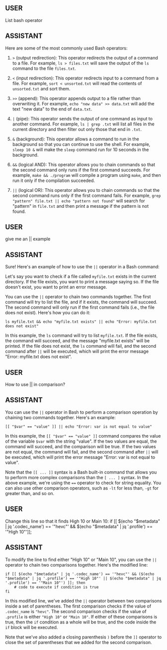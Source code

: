 ## USER
List bash operator

## ASSISTANT
Here are some of the most commonly used Bash operators:

1. `>` (output redirection): This operator redirects the output of a command to a file. For example, `ls > files.txt` will save the output of the `ls` command to the file `files.txt`.

2. `<` (input redirection): This operator redirects input to a command from a file. For example, `sort < unsorted.txt` will read the contents of `unsorted.txt` and sort them.

3. `>>` (append): This operator appends output to a file rather than overwriting it. For example, `echo "new data" >> data.txt` will add the text "new data" to the end of `data.txt`.

4. `|` (pipe): This operator sends the output of one command as input to another command. For example, `ls | grep .txt` will list all files in the current directory and then filter out only those that end in `.txt`.

5. `&` (background): This operator allows a command to run in the background so that you can continue to use the shell. For example, `sleep 10 &` will make the `sleep` command run for 10 seconds in the background.

6. `&&` (logical AND): This operator allows you to chain commands so that the second command only runs if the first command succeeds. For example, `make && ./program` will compile a program using `make`, and then run it only if the compilation succeeded.

7. `||` (logical OR): This operator allows you to chain commands so that the second command runs only if the first command fails. For example, `grep "pattern" file.txt || echo "pattern not found"` will search for "pattern" in `file.txt` and then print a message if the pattern is not found.

## USER
give me an || example

## ASSISTANT
Sure! Here's an example of how to use the `||` operator in a Bash command:

Let's say you want to check if a file called `myfile.txt` exists in the current directory. If the file exists, you want to print a message saying so. If the file doesn't exist, you want to print an error message.

You can use the `||` operator to chain two commands together. The first command will try to list the file, and if it exists, the command will succeed. The second command will only run if the first command fails (i.e., the file does not exist). Here's how you can do it:

```
ls myfile.txt && echo "myfile.txt exists" || echo "Error: myfile.txt does not exist"
```

In this example, the `ls` command will try to list `myfile.txt`. If the file exists, the command will succeed, and the message "myfile.txt exists" will be printed. If the file does not exist, the `ls` command will fail, and the second command after `||` will be executed, which will print the error message "Error: myfile.txt does not exist".

## USER
How to use || in comparison?

## ASSISTANT
You can use the `||` operator in Bash to perform a comparison operation by chaining two commands together. Here's an example:

```
[[ "$var" == "value" ]] || echo "Error: var is not equal to value"
```

In this example, the `[[ "$var" == "value" ]]` command compares the value of the variable `$var` with the string "value". If the two values are equal, the command will succeed, and the comparison will be true. If the two values are not equal, the command will fail, and the second command after `||` will be executed, which will print the error message "Error: var is not equal to value".

Note that the `[[ ... ]]` syntax is a Bash built-in command that allows you to perform more complex comparisons than the `[ ... ]` syntax. In the above example, we're using the `==` operator to check for string equality. You can also use other comparison operators, such as `-lt` for less than, `-gt` for greater than, and so on.

## USER
Change this line so that it finds High 10 or Main 10:
if [[ $(echo "$metadata" | jq '.codec_name') == '"hevc"' && $(echo "$metadata" | jq '.profile') == '"High 10"']];

## ASSISTANT
To modify the line to find either "High 10" or "Main 10", you can use the `||` operator to chain two comparisons together. Here's the modified line:

```
if [[ $(echo "$metadata" | jq '.codec_name') == '"hevc"' && ($(echo "$metadata" | jq '.profile') == '"High 10"' || $(echo "$metadata" | jq '.profile') == '"Main 10"') ]]; then
    # code to execute if condition is true
fi
```

In this modified line, we've added the `||` operator between two comparisons inside a set of parentheses. The first comparison checks if the value of `.codec_name` is `"hevc"`. The second comparison checks if the value of `.profile` is either `"High 10"` or `"Main 10"`. If either of these comparisons is true, then the `if` condition as a whole will be true, and the code inside the `if` block will be executed.

Note that we've also added a closing parenthesis `)` before the `]]` operator to close the set of parentheses that we added for the second comparison.